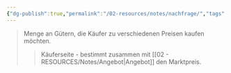 ```yaml
---
{"dg-publish":true,"permalink":"/02-resources/notes/nachfrage/","tags":["markt/mechanismus"],"noteIcon":"","updated":"2025-08-26T16:35:24.453+02:00"}
---
```


>Menge an Gütern, die Käufer zu verschiedenen Preisen kaufen möchten.
>>Käuferseite - bestimmt zusammen mit [[02 - RESOURCES/Notes/Angebot\|Angebot]] den Marktpreis.
